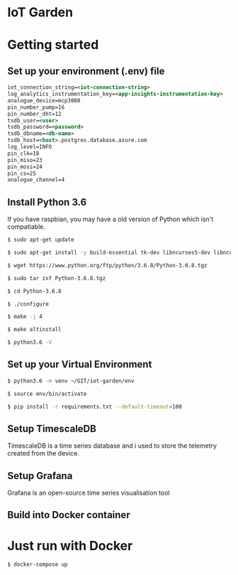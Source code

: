 # IoT Garden

# Getting started
## Set up your environment (.env) file

```xml
iot_connection_string=<iot-connection-string>
log_analytics_instrumentation_key=<app-insights-instrumentation-key>
analogue_device=mcp3008
pin_number_pump=16
pin_number_dht=12
tsdb_user=<user>
tsdb_password=<password>
tsdb_dbname=<db-name>
tsdb_host=<host>.postgres.database.azure.com
log_level=INFO
pin_clk=18
pin_miso=23
pin_mosi=24
pin_cs=25
analogue_channel=4
```

## Install Python 3.6

If you have raspbian, you may have a old version of Python which isn't compatiable.

```bash
$ sudo apt-get update

$ sudo apt-get install -y build-essential tk-dev libncurses5-dev libncursesw5-dev libreadline6-dev libdb5.3-dev libgdbm-dev libsqlite3-dev libssl-dev libbz2-dev libexpat1-dev liblzma-dev zlib1g-dev libffi-dev

$ wget https://www.python.org/ftp/python/3.6.8/Python-3.6.8.tgz

$ sudo tar zxf Python-3.6.8.tgz

$ cd Python-3.6.8

$ ./configure

$ make -j 4

$ make altinstall

$ python3.6 -V
```

## Set up your Virtual Environment

```bash
$ python3.6 -m venv ~/GIT/iot-garden/env

$ source env/bin/activate

$ pip install -r requirements.txt --default-timeout=100
```

## Setup TimescaleDB

TimescaleDB is a time series database and i used to store the telemetry created from the device.

## Setup Grafana

Grafana is an open-source time series visualisation tool

## Build into Docker container


# Just run with Docker

```bash
$ docker-compose up
```

